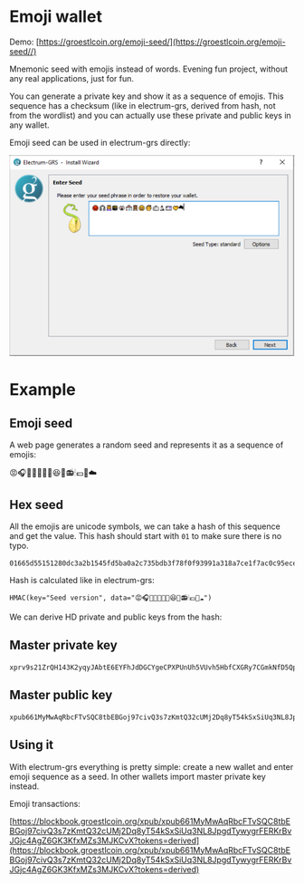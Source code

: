 # Emoji wallet

Demo: [https://groestlcoin.org/emoji-seed/](https://groestlcoin.org/emoji-seed//)

Mnemonic seed with emojis instead of words. Evening fun project, without any real applications, just for fun.

You can generate a private key and show it as a sequence of emojis. This sequence has a checksum (like in electrum-grs, derived from hash, not from the wordlist) and you can actually use these private and public keys in any wallet.

Emoji seed can be used in electrum-grs directly:

![](electrum-grs.png)

# Example

## Emoji seed

A web page generates a random seed and represents it as a sequence of emojis:

😡🎧💆🕋🎌🏣🚪😆👦📻🕯💷🤝☁️

## Hex seed

All the emojis are unicode symbols, we can take a hash of this sequence and get the value. This hash should start with `01` to make sure there is no typo.

```
01665d55151280dc3a2b1545fd5ba0a2c735bdb3f78f0f93991a318a7ce1f7ac0c95ece0189f2b73987bd629d790eaf846af9a33e7d7261aff99fd304d839d04
```

Hash is calculated like in electrum-grs:

```
HMAC(key="Seed version", data="😡🎧💆🕋🎌🏣🚪😆👦📻🕯💷🤝☁️")
```

We can derive HD private and public keys from the hash:

## Master private key

```
xprv9s21ZrQH143K2yqyJAbtE6EYFhJdDGCYgeCPXPUnUh5VUvh5HbfCXGRy7CGmkNfD5QpVDamcYDXJg7AA68HF8jVHEYgSx4iJasNvfxYNUoW
```

## Master public key

```
xpub661MyMwAqRbcFTvSQC8tbEBGoj97civQ3s7zKmtQ32cUMj2Dq8yT54kSxSiUq3NL8JpgdTywygrFERKrBvJGjc4AgZ6GK3KfxMZs3MJKCvX
```

## Using it

With electrum-grs everything is pretty simple: create a new wallet and enter emoji sequence as a seed. In other wallets import master private key instead.

Emoji transactions:

[https://blockbook.groestlcoin.org/xpub/xpub661MyMwAqRbcFTvSQC8tbEBGoj97civQ3s7zKmtQ32cUMj2Dq8yT54kSxSiUq3NL8JpgdTywygrFERKrBvJGjc4AgZ6GK3KfxMZs3MJKCvX?tokens=derived](https://blockbook.groestlcoin.org/xpub/xpub661MyMwAqRbcFTvSQC8tbEBGoj97civQ3s7zKmtQ32cUMj2Dq8yT54kSxSiUq3NL8JpgdTywygrFERKrBvJGjc4AgZ6GK3KfxMZs3MJKCvX?tokens=derived)
